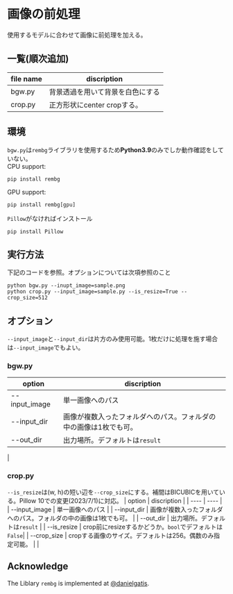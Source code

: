 # 画像の前処理

使用するモデルに合わせて画像に前処理を加える。

## 一覧(順次追加)
|  file name  |  discription  |
| ---- | ---- |
| bgw.py | 背景透過を用いて背景を白色にする |
| crop.py | 正方形状にcenter cropする。|


## 環境
`bgw.py`は`rembg`ライブラリを使用するため**Python3.9**のみでしか動作確認をしていない。
<br>
CPU support:
```
pip install rembg
```

GPU support:
```
pip install rembg[gpu]
```

`Pillow`がなければインストール
```
pip install Pillow
```

## 実行方法
下記のコードを参照。オプションについては次項参照のこと
```
python bgw.py --inupt_image=sample.png
python crop.py --input_image=sample.py --is_resize=True --crop_size=512
```

## オプション
`--input_image`と`--input_dir`は片方のみ使用可能。1枚だけに処理を施す場合は`--input_image`でもよい。

### bgw.py

|  option  |  discription  |
| ---- | ---- |
|  --input_image  |  単一画像へのパス  |
|  --input_dir  |  画像が複数入ったフォルダへのパス。フォルダの中の画像は1枚でも可。  |
|  --out_dir    |  出力場所。デフォルトは`result`  |
|

### crop.py
`--is_resize`は(w, h)の短い辺を`--crop_size`にする。補間はBICUBICを用いている。Pillow 10での変更(2023/7/1)に対応。
|  option  |  discription  |
| ---- | ---- |
|  --input_image  |  単一画像へのパス  |
|  --input_dir  |  画像が複数入ったフォルダへのパス。フォルダの中の画像は1枚でも可。  |
|  --out_dir    |  出力場所。デフォルトは`result`  |
|  --is_resize  |  crop前にresizeするかどうか。`bool`でデフォルトは`False`|
|  --crop_size  |  cropする画像のサイズ。デフォルトは256。偶数のみ指定可能。 |
|

## Acknowledge 
The Liblary `rembg` is implemented at [@danielgatis](https://github.com/danielgatis/rembg). 
